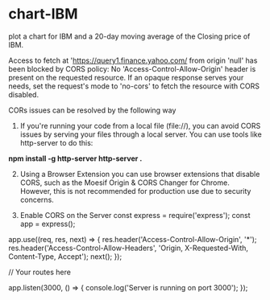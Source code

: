# chart-IBM
plot a chart for IBM and a 20-day moving average of the Closing price of IBM.

Access to fetch at 'https://query1.finance.yahoo.com/ from origin 'null' has been blocked by CORS policy: No 'Access-Control-Allow-Origin' header is present on the requested resource. If an opaque response serves your needs, set the request's mode to 'no-cors' to fetch the resource with CORS disabled.

CORs issues can be resolved by the following way

1.  If you're running your code from a local file (file://), you can avoid CORS issues by serving your files through a local    server. You can use tools like http-server to do this:

**npm install -g http-server
http-server .**

2.  Using a Browser Extension 
 you can use browser extensions that disable CORS, such as the Moesif Origin & CORS Changer for Chrome. However, this is not recommended for production use due to security concerns.

3. Enable CORS on the Server
const express = require('express');
const app = express();

app.use((req, res, next) => {
    res.header('Access-Control-Allow-Origin', '*');
    res.header('Access-Control-Allow-Headers', 'Origin, X-Requested-With, Content-Type, Accept');
    next();
});

// Your routes here

app.listen(3000, () => {
    console.log('Server is running on port 3000');
});



